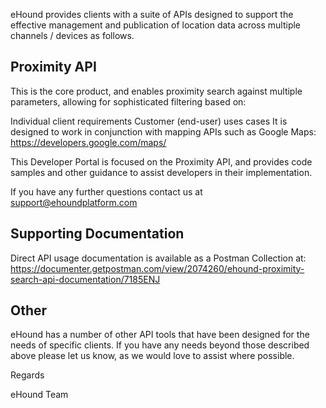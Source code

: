 eHound provides clients with a suite of APIs designed to support the effective management and publication of location data across multiple channels / devices as follows.

## Proximity API

This is the core product, and enables proximity search against multiple parameters, allowing for sophisticated filtering based on:

Individual client requirements
Customer (end-user) uses cases
It is designed to work in conjunction with mapping APIs such as Google Maps:
https://developers.google.com/maps/

This Developer Portal is focused on the Proximity API, and provides code samples and other guidance to assist developers in their implementation.

If you have any further questions contact us at support@ehoundplatform.com

## Supporting Documentation

Direct API usage documentation is available as a Postman Collection at:
https://documenter.getpostman.com/view/2074260/ehound-proximity-search-api-documentation/7185ENJ

## Other

eHound has a number of other API tools that have been designed for the needs of specific clients. If you have any needs beyond those described above please let us know, as we would love to assist where possible.

Regards

eHound Team

